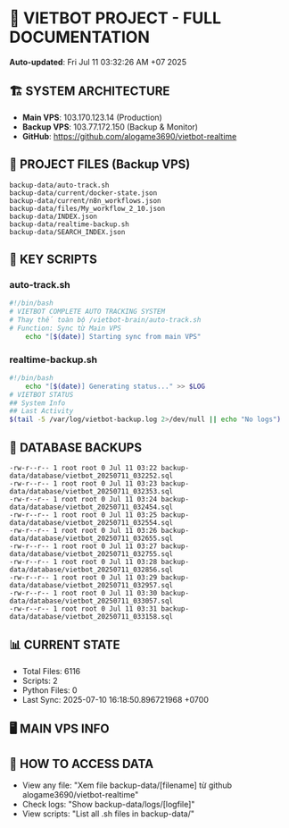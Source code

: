 # 🤖 VIETBOT PROJECT - FULL DOCUMENTATION
**Auto-updated**: Fri Jul 11 03:32:26 AM +07 2025

## 🏗️ SYSTEM ARCHITECTURE
- **Main VPS**: 103.170.123.14 (Production)
- **Backup VPS**: 103.77.172.150 (Backup & Monitor)
- **GitHub**: https://github.com/alogame3690/vietbot-realtime

## 📁 PROJECT FILES (Backup VPS)
```
backup-data/auto-track.sh
backup-data/current/docker-state.json
backup-data/current/n8n_workflows.json
backup-data/files/My_workflow_2_10.json
backup-data/INDEX.json
backup-data/realtime-backup.sh
backup-data/SEARCH_INDEX.json
```

## 🔧 KEY SCRIPTS
### auto-track.sh
```bash
#!/bin/bash
# VIETBOT COMPLETE AUTO TRACKING SYSTEM
# Thay thế toàn bộ /vietbot-brain/auto-track.sh
# Function: Sync từ Main VPS
    echo "[$(date)] Starting sync from main VPS"
```
### realtime-backup.sh
```bash
#!/bin/bash
    echo "[$(date)] Generating status..." >> $LOG
# VIETBOT STATUS
## System Info
## Last Activity
$(tail -5 /var/log/vietbot-backup.log 2>/dev/null || echo "No logs")
```

## 💾 DATABASE BACKUPS
```
-rw-r--r-- 1 root root 0 Jul 11 03:22 backup-data/database/vietbot_20250711_032252.sql
-rw-r--r-- 1 root root 0 Jul 11 03:23 backup-data/database/vietbot_20250711_032353.sql
-rw-r--r-- 1 root root 0 Jul 11 03:24 backup-data/database/vietbot_20250711_032454.sql
-rw-r--r-- 1 root root 0 Jul 11 03:25 backup-data/database/vietbot_20250711_032554.sql
-rw-r--r-- 1 root root 0 Jul 11 03:26 backup-data/database/vietbot_20250711_032655.sql
-rw-r--r-- 1 root root 0 Jul 11 03:27 backup-data/database/vietbot_20250711_032755.sql
-rw-r--r-- 1 root root 0 Jul 11 03:28 backup-data/database/vietbot_20250711_032856.sql
-rw-r--r-- 1 root root 0 Jul 11 03:29 backup-data/database/vietbot_20250711_032957.sql
-rw-r--r-- 1 root root 0 Jul 11 03:30 backup-data/database/vietbot_20250711_033057.sql
-rw-r--r-- 1 root root 0 Jul 11 03:31 backup-data/database/vietbot_20250711_033158.sql
```

## 📊 CURRENT STATE
- Total Files: 6116
- Scripts: 2
- Python Files: 0
- Last Sync: 2025-07-10 16:18:50.896721968 +0700

## 🖥️ MAIN VPS INFO


## 🚨 HOW TO ACCESS DATA
- View any file: "Xem file backup-data/[filename] từ github alogame3690/vietbot-realtime"
- Check logs: "Show backup-data/logs/[logfile]"
- View scripts: "List all .sh files in backup-data/"
